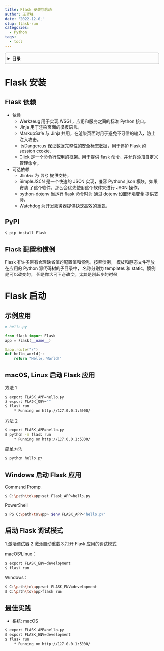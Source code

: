 ```yaml
---
title: Flask 安装与启动
author: 王哲峰
date: '2022-12-01'
slug: flask-run
categories:
  - Python
tags:
  - tool
---
```


<style>
details {
    border: 1px solid #aaa;
    border-radius: 4px;
    padding: .5em .5em 0;
}
summary {
    font-weight: bold;
    margin: -.5em -.5em 0;
    padding: .5em;
}
details[open] {
    padding: .5em;
}
details[open] summary {
    border-bottom: 1px solid #aaa;
    margin-bottom: .5em;
}
</style>

<details><summary>目录</summary><p>

- [Flask 安装](#flask-安装)
  - [Flask 依赖](#flask-依赖)
  - [PyPI](#pypi)
  - [Flask 配置和惯例](#flask-配置和惯例)
- [Flask 启动](#flask-启动)
  - [示例应用](#示例应用)
  - [macOS, Linux 启动 Flask 应用](#macos-linux-启动-flask-应用)
  - [Windows 启动 Flask 应用](#windows-启动-flask-应用)
  - [启动 Flask 调试模式](#启动-flask-调试模式)
  - [最佳实践](#最佳实践)
</p></details><p></p>

# Flask 安装

## Flask 依赖

* 依赖
    - Werkzeug 用于实现 WSGI ，应用和服务之间的标准 Python 接口。
    - Jinja 用于渲染页面的模板语言。
    - MarkupSafe 与 Jinja 共用，在渲染页面时用于避免不可信的输入，防止注入攻击。
    - ItsDangerous 保证数据完整性的安全标志数据，用于保护 Flask 的 session cookie.
    - Click 是一个命令行应用的框架。用于提供 flask 命令，并允许添加自定义 管理命令。
* 可选依赖
    - Blinker 为 信号 提供支持。
    - SimpleJSON 是一个快速的 JSON 实现，兼容 Python’s json 模块。如果安装 了这个软件，那么会优先使用这个软件来进行 JSON 操作。
    - python-dotenv 当运行 flask 命令时为 通过 dotenv 设置环境变量 提供支持。
    - Watchdog 为开发服务器提供快速高效的重载。


## PyPI

```bash
$ pip install Flask
```

## Flask 配置和惯例

Flask 有许多带有合理缺省值的配置值和惯例。按照惯例，
模板和静态文件存放在应用的 Python 源代码树的子目录中，
名称分别为 templates 和 static。惯例是可以改变的，
但是你大可不必改变，尤其是刚起步的时候




# Flask 启动

## 示例应用

```python
# hello.py

from flask import Flask
app = Flask(__name__)

@app.route("/")
def hello_world():
    return "Hello, World!"
```

## macOS, Linux 启动 Flask 应用

方法 1

```bash
$ export FLASK_APP=hello.py
$ export FLASK_ENV=""
$ flask run
    * Running on http://127.0.0.1:5000/
```

方法 2

```bash
$ export FLASK_APP=hello.py
$ python -m flask run
    * Running on http://127.0.0.1:5000/
```

简单方法

```bash
$ python hello.py
```

## Windows 启动 Flask 应用

Command Prompt

```bash
$ C:\path\to\app>set Flask_APP=hello.py
```

PowerShell

```bash
$ PS C:\path\to\app> $env:FLASK_APP="hello.py"
```

## 启动 Flask 调试模式

1.激活调试器
2.激活自动重载
3.打开 Flask 应用的调试模式

macOS/Linux：

```bash
$ export FLASK_ENV=development
$ flask run
```

Windows：

```bash
$ C:\path\to\app>set FLASK_ENV=development
$ C:\path\to\app>flask run 
```

## 最佳实践

* 系统: macOS

```bash
$ export FLASK_APP=hello.py
$ export FLASK_ENV=development
$ flask run
    * Running on http://127.0.0.1:5000/
```

